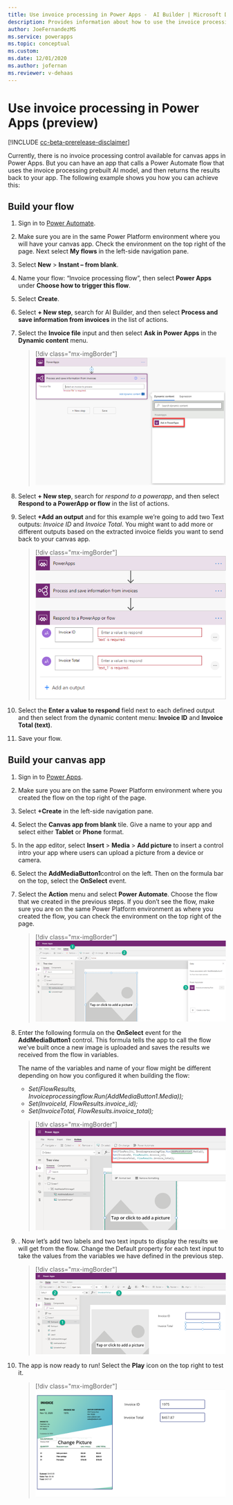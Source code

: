 ```yaml
---
title: Use invoice processing in Power Apps -  AI Builder | Microsoft Docs
description: Provides information about how to use the invoice processing in Power Apps
author: JoeFernandezMS
ms.service: powerapps
ms.topic: conceptual
ms.custom: 
ms.date: 12/01/2020
ms.author: jofernan
ms.reviewer: v-dehaas
---
```


# Use invoice processing in Power Apps (preview)

[!INCLUDE [cc-beta-prerelease-disclaimer](includes/cc-beta-prerelease-disclaimer.md)]

Currently, there is no invoice processing control available for canvas apps in Power Apps. But you can have an app that calls a Power Automate flow that uses the invoice processing prebuilt AI model, and then returns the results back to your app. The following example shows you how you can achieve this:

## Build your flow

1. Sign in to [Power Automate](https://flow.microsoft.com).
1. Make sure you are in the same Power Platform environment where you will have your canvas app. Check the environment on the top right of the page. Next select **My flows** in the left-side navigation pane.
1. Select **New** > **Instant – from blank**.
1. Name your flow: “Invoice processing flow”, then select **Power Apps** under **Choose how to trigger this flow**.
1. Select **Create**.
1. Select **+ New step**, search for AI Builder, and then select **Process and save information from invoices** in the list of actions.
1. Select the **Invoice file** input and then select **Ask in Power Apps** in the **Dynamic content** menu.
   > [!div class="mx-imgBorder"]
   > ![Process and save information](media/flow-process-and-save.png "Choose dynamic content")

1. Select **+ New step**, search for *respond to a powerapp*, and then select **Respond to a PowerApp or flow** in the list of actions.
1. Select **+Add an output** and for this example we’re going to add two Text outputs: *Invoice ID* and *Invoice Total*. You might want to add more or different outputs based on the extracted invoice fields you want to send back to your canvas app.
   > [!div class="mx-imgBorder"]
   > ![Respond to a Power App tile](media/flow-respond-to-power-app.png "Configure the 'Respond to Power App' screen")

1. Select the **Enter a value to respond** field next to each defined output and then select from the dynamic content menu: **Invoice ID** and **Invoice Total (text)**.
1. Save your flow. 

## Build your canvas app

1. Sign in to [Power Apps](https://make.powerapps.com/). 
1. Make sure you are on the same Power Platform environment where you created the flow on the top right of the page. 
1. Select **+Create** in the left-side navigation pane.
1. Select the **Canvas app from blank** tile. Give a name to your app and select either **Tablet** or **Phone** format.
1. In the app editor, select **Insert** > **Media** > **Add picture** to insert a control intro your app where users can upload a picture from a device or  camera.
1. Select the **AddMediaButton1**control on the left.  Then on the formula bar on the top, select the **OnSelect** event. 


1. Select the **Action** menu and select **Power Automate**. Choose the flow that we created in the previous steps. If you don’t see the flow, make sure you are on the same Power Platform environment as where you created the flow, you can check the environment on the top right of the page.
   > [!div class="mx-imgBorder"]
   > ![Action menu](media/canvas-app-action-menu.png "Select the 'Action' menu")

1. Enter the following formula on the **OnSelect** event for the **AddMediaButton1** control. This formula tells the app to call the flow we’ve built once a new image is uploaded and saves the results we received from the flow in variables.

   The name of the variables and name of your flow might be different depending on how you configured it when building the flow:

   - *Set(FlowResults, Invoiceprocessingflow.Run(AddMediaButton1.Media));*
   - *Set(InvoiceId, FlowResults.invoice_id);*
   - *Set(InvoiceTotal, FlowResults.invoice_total);*
   > [!div class="mx-imgBorder"]
   > ![Formula menu](media/canvas-app-formula.png "Enter the formula")

1. . Now let’s add two labels and two text inputs to display the results we will get from the flow. Change the Default property for each text input to take the values from the variables we have defined in the previous step.
   > [!div class="mx-imgBorder"]
   > ![Add labels and text inputs](media/canvas-app-add-labels.png "Add two labels and two text inputs")

1. The app is now ready to run! Select the **Play** icon on the top right to test it.
   > [!div class="mx-imgBorder"]
   > ![Finished app](media/canvas-app-done.png "Finished app screen")